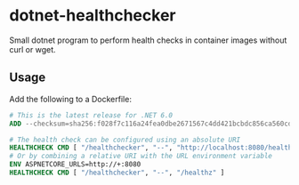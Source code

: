 # dotnet-healthchecker

Small dotnet program to perform health checks in container images without curl or wget.

## Usage

Add the following to a Dockerfile:

```Dockerfile
# This is the latest release for .NET 6.0
ADD --checksum=sha256:f028f7c116a24fea0dbe2671567c4dd421bcbdc856ca560cd8727fe7097d1d8d https://github.com/mikaelelkiaer/dotnet-healthchecker/releases/download/1.1.0/healthchecker /

# The health check can be configured using an absolute URI
HEALTHCHECK CMD [ "/healthchecker", "--", "http://localhost:8080/healthz" ]
# Or by combining a relative URI with the URL environment variable
ENV ASPNETCORE_URLS=http://+:8080
HEALTHCHECK CMD [ "/healthchecker", "--", "/healthz" ]
```
